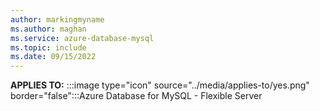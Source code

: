 ```yaml
---
author: markingmyname
ms.author: maghan
ms.service: azure-database-mysql
ms.topic: include
ms.date: 09/15/2022
---
```


**APPLIES TO:** :::image type="icon" source="../media/applies-to/yes.png" border="false":::Azure Database for MySQL - Flexible Server 